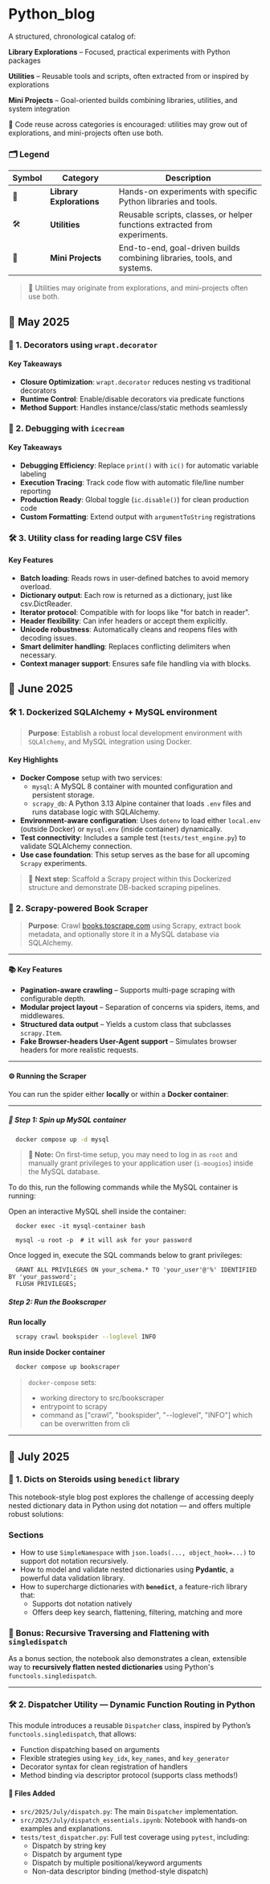 # Python_blog
A structured, chronological catalog of:

**Library Explorations** – Focused, practical experiments with Python packages

**Utilities** – Reusable tools and scripts, often extracted from or inspired by explorations

**Mini Projects** – Goal-oriented builds combining libraries, utilities, and system integration

🧩 Code reuse across categories is encouraged: utilities may grow out of explorations, and mini-projects often use both.

### 🗂 Legend

| Symbol | Category              | Description                                                                 |
|--------|-----------------------|-----------------------------------------------------------------------------|
| 🧪     | **Library Explorations** | Hands-on experiments with specific Python libraries and tools.             |
| 🛠     | **Utilities**             | Reusable scripts, classes, or helper functions extracted from experiments. |
| 🚀     | **Mini Projects**         | End-to-end, goal-driven builds combining libraries, tools, and systems.    |

> 🧩 Utilities may originate from explorations, and mini-projects often use both.
> 
## 📅 May 2025

### 🧪 1. Decorators using `wrapt.decorator`

#### Key Takeaways
- **Closure Optimization**: `wrapt.decorator` reduces nesting vs traditional decorators
- **Runtime Control**: Enable/disable decorators via predicate functions
- **Method Support**: Handles instance/class/static methods seamlessly

### 🧪 2. Debugging with `icecream`

#### Key Takeaways
- **Debugging Efficiency**: Replace `print()` with `ic()` for automatic variable labeling
- **Execution Tracing**: Track code flow with automatic file/line number reporting
- **Production Ready**: Global toggle (`ic.disable()`) for clean production code
- **Custom Formatting**: Extend output with `argumentToString` registrations

### 🛠 3. Utility class for reading large CSV files

#### Key Features
- **Batch loading**: Reads rows in user-defined batches to avoid memory overload.
- **Dictionary output**: Each row is returned as a dictionary, just like csv.DictReader.
- **Iterator protocol**: Compatible with for loops like "for batch in reader".
- **Header flexibility**: Can infer headers or accept them explicitly.
- **Unicode robustness**: Automatically cleans and reopens files with decoding issues.
- **Smart delimiter handling**: Replaces conflicting delimiters when necessary.
- **Context manager support**: Ensures safe file handling via with blocks.

## 📅 June 2025

### 🛠 1. Dockerized SQLAlchemy + MySQL environment

> **Purpose**: Establish a robust local development environment with `SQLAlchemy`, and MySQL integration using Docker.

#### Key Highlights
- **Docker Compose** setup with two services:
  - `mysql`: A MySQL 8 container with mounted configuration and persistent storage.
  - `scrapy_db`: A Python 3.13 Alpine container that loads `.env` files and runs database logic with SQLAlchemy.
- **Environment-aware configuration**: Uses `dotenv` to load either `local.env` (outside Docker) or `mysql.env` (inside container) dynamically.
- **Test connectivity**: Includes a sample test (`tests/test_engine.py`) to validate SQLAlchemy connection.
- **Use case foundation**: This setup serves as the base for all upcoming `Scrapy` experiments.

> 📌 **Next step**: Scaffold a Scrapy project within this Dockerized structure and demonstrate DB-backed scraping pipelines.

### 🚀 2. Scrapy-powered Book Scraper

> **Purpose**: Crawl [books.toscrape.com](https://books.toscrape.com) using Scrapy, extract book metadata, and optionally store it in a MySQL database via SQLAlchemy.

---

#### 📚 Key Features

- **Pagination-aware crawling** – Supports multi-page scraping with configurable depth.
- **Modular project layout** – Separation of concerns via spiders, items, and middlewares.
- **Structured data output** – Yields a custom class that subclasses `scrapy.Item`.
- **Fake Browser-headers User-Agent support** – Simulates browser headers for more realistic requests.

---

#### ⚙️ Running the Scraper

You can run the spider either **locally** or within a **Docker container**:

---

##### 🐳 Step 1: Spin up MySQL container

```bash
  docker compose up -d mysql
```
> **📝 Note:** On first-time setup, you may need to log in as `root` and manually grant privileges to your
> application user (`i-mougios`) inside the MySQL database.


To do this, run the following commands while the MySQL container is running:

Open an interactive MySQL shell inside the container:

```docker
  docker exec -it mysql-container bash
  
  mysql -u root -p  # it will ask for your password
```
Once logged in, execute the SQL commands below to grant privileges:

```mysql
  GRANT ALL PRIVILEGES ON your_schema.* TO 'your_user'@'%' IDENTIFIED BY 'your_password'; 
  FLUSH PRIVILEGES;
```
##### Step 2: Run the Bookscraper

**Run locally**
```bash
  scrapy crawl bookspider --loglevel INFO
```

**Run inside Docker container**
```bash
  docker compose up bookscraper
```

> `docker-compose` sets:
> - working directory to src/bookscraper
> - entrypoint to scrapy
> - command as ["crawl", "bookspider", "--loglevel", "INFO"] which can be overwritten from cli


---

## 📅 July 2025

### 🧪 1.  Dicts on Steroids using `benedict` library

This notebook-style blog post explores the challenge of accessing
deeply nested dictionary data in Python using dot notation — and offers multiple robust solutions:

### Sections

- How to use `SimpleNamespace` with `json.loads(..., object_hook=...)` to support dot notation recursively.
- How to model and validate nested dictionaries using **Pydantic**, a powerful data validation library.
- How to supercharge dictionaries with **`benedict`**, a feature-rich library that:
  - Supports dot notation natively
  - Offers deep key search, flattening, filtering, matching and more

### 🎁 Bonus: Recursive Traversing and Flattening with `singledispatch`

As a bonus section, the notebook also demonstrates a clean, extensible way to **recursively flatten nested dictionaries** using Python's `functools.singledispatch`.

---
### 🛠 2. Dispatcher Utility — Dynamic Function Routing in Python

This module introduces a reusable `Dispatcher` class, inspired by Python’s `functools.singledispatch`, that allows:

- Function dispatching based on arguments
- Flexible strategies using `key_idx`, `key_names`, and `key_generator`
- Decorator syntax for clean registration of handlers
- Method binding via descriptor protocol (supports class methods!)

#### 📁 Files Added

- `src/2025/July/dispatch.py`: The main `Dispatcher` implementation.
- `src/2025/July/dispatch_essentials.ipynb`: Notebook with hands-on examples and explanations.
- `tests/test_dispatcher.py`: Full test coverage using `pytest`, including:
  - Dispatch by string key
  - Dispatch by argument type
  - Dispatch by multiple positional/keyword arguments
  - Non-data descriptor binding (method-style dispatch)
